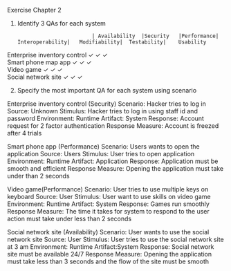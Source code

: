 Exercise Chapter 2
1.	Identify 3 QAs for each system

	                            | Availability	|Security	|Performance|	Interoperability|	Modifiability|	Testability|	Usability
Enterprise inventory control	    ✓	               ✓		                   ✓			
Smart phone map app	              ✓              	✓	        ✓				
Video game	                      ✓		                      ✓		                             ✓		
Social network site	              ✓	              ✓                                                           					✓


2.	Specify the most important QA for each system using scenario

Enterprise inventory control (Security)
Scenario: Hacker tries to log in
Source: Unknown
Stimulus: Hacker tries to log in using staff id and password
Environment: Runtime
Artifact: System
Response: Account request for 2 factor authentication
Response Measure: Account is freezed after 4 trials

Smart phone app (Performance)
Scenario: Users wants to open the application
Source: Users
Stimulus: User tries to open application 
Environment: Runtime
Artifact: Application
Response: Application must be smooth and efficient
Response Measure: Opening the application must take under than 2 seconds

Video game(Performance)
Scenario: User tries to use multiple keys on keyboard
Source: User
Stimulus: User want to use skills on video game
Environment: Runtime
Artifact: System
Response: Games run smoothly
Response Measure: The time it takes for system to respond to the user action must take under less than 2 seconds

Social network site (Availability)
Scenario: User wants to use the social network site 
Source: User
Stimulus: User tries to use the social network site at 3 am 
Environment: Runtime
Artifact:System 
Response: Social network site must be available 24/7
Response Measure: Opening the application must take less than 3 seconds and the flow of the site must be smooth
